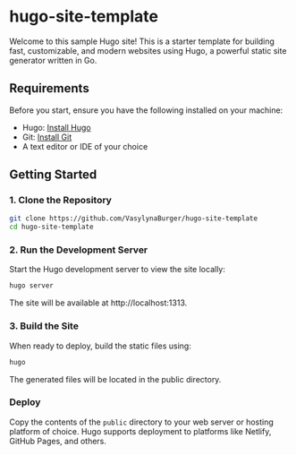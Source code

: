 # hugo-site-template

Welcome to this sample Hugo site! This is a starter template for building fast, customizable, and modern websites using Hugo, a powerful static site generator written in Go.

## Requirements

Before you start, ensure you have the following installed on your machine:

* Hugo: [Install Hugo](https://gohugo.io/installation/)
* Git: [Install Git](https://git-scm.com/book/en/v2/Getting-Started-Installing-Git)
* A text editor or IDE of your choice

## Getting Started 

### 1. Clone the Repository
```bash
git clone https://github.com/VasylynaBurger/hugo-site-template
cd hugo-site-template
```

###  2. Run the Development Server
Start the Hugo development server to view the site locally:

```bash
hugo server
```
The site will be available at http://localhost:1313.

###  3. Build the Site

When ready to deploy, build the static files using: 

```bash
hugo
```
The generated files will be located in the public directory.

### Deploy

Copy the contents of the `public` directory to your web server or hosting platform of choice. Hugo supports deployment to platforms like Netlify, GitHub Pages, and others.